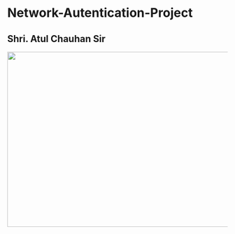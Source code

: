# Network-Autentication-Project
## Shri. Atul Chauhan Sir 
<img src="https://user-images.githubusercontent.com/75934644/159414324-e8e7c4cd-540e-46fb-83af-d1b9536b817d.PNG" width="700" height="400" align="centre">

